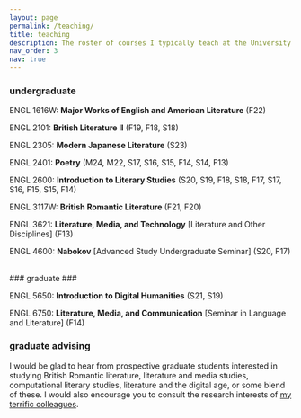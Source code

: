 ```yaml
---
layout: page
permalink: /teaching/
title: teaching
description: The roster of courses I typically teach at the University of Connecticut. The semesters and years when I've taught the course are in parentheses. “F” = Fall, “S” = Spring, "M" = Summer  
nav_order: 3
nav: true
---
```


### undergraduate ###

ENGL 1616W: **Major Works of English and American Literature** (F22)

ENGL 2101: **British Literature II** (F19, F18, S18)

ENGL 2305: **Modern Japanese Literature** (S23)

ENGL 2401: **Poetry** (M24, M22, S17, S16, S15, F14, S14, F13)

ENGL 2600: **Introduction to Literary Studies** (S20, S19, F18, S18, F17, S17, S16, F15, S15, F14)

ENGL 3117W: **British Romantic Literature** (F21, F20)

ENGL 3621: **Literature, Media, and Technology** [Literature and Other Disciplines] (F13)

ENGL 4600: **Nabokov** [Advanced Study Undergraduate Seminar] (S20, F17)

<br>
### graduate ###

ENGL 5650: **Introduction to Digital Humanities** (S21, S19)

ENGL 6750: **Literature, Media, and Communication** [Seminar in Language and Literature] (F14)

### graduate advising ###

I would be glad to hear from prospective graduate students interested in studying British Romantic literature, literature and media studies, computational literary studies, literature and the digital age, or some blend of these. I would also encourage you to consult the research interests of <a href='https://english.uconn.edu/faculty-directory/?&group=Full-Time%20Faculty'>my terrific colleagues</a>.